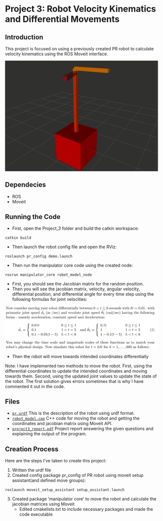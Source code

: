 # Project 3: Robot Velocity Kinematics and Differential Movements

## Introduction

This project is focused on using a previously created PR robot to calculate velocity kinematics using the ROS Moveit interface.

<img src="https://github.com/YasinSonmez/EE451--Introduction-to-Robotics/blob/master/Images/pr_robot_velocity.gif" width="600">

## Dependecies
- ROS
- Moveit

## Running the Code
- First, open the Project_3 folder and build the catkin workspace:
```
catkin build
```
- Then launch the robot config file and open the RViz:
```
roslaunch pr_config demo.launch
```
- Then run the manipulator core code using the created node:
```
rosrun manipulator_core robot_model_node 
```
- First, you should see the Jacobian matrix for the random position.
- Then you will see the jacobian matrix, velocity, angular velocity, differential position, and differential angle for every time step using the following formulas for joint velocities:
<img src="https://github.com/YasinSonmez/EE451--Introduction-to-Robotics/blob/master/Images/joint_velocities.png" width="800">

- Then the robot will move towards intended coordinates differentially

Note: I have implemented two methods to move the robot. First, using the differential coordinates to update the intended coordinates and moving towards them. Second, using the updated joint values to update the state of the robot. The first solution gives errors sometimes that is why I have commented it out in the code.

## Files
- [`pr.urdf`](https://github.com/YasinSonmez/EE451--Introduction-to-Robotics/blob/master/Project_3/src/urdf%20files/pr.urdf) This is the description of the robot using urdf format.
- [`robot_model.cpp`](https://github.com/YasinSonmez/EE451--Introduction-to-Robotics/blob/master/Project_3/src/manipulator_core/src/robot_model.cpp) C++ code for moving the robot and getting the coordinates and jacobian matrix using Moveit API.
- [`project3_report.pdf`](https://github.com/YasinSonmez/EE451--Introduction-to-Robotics/blob/master/Project_3/project3_report.pdf) Project report answering the given questions and explaining the output of the program.

## Creation Process
Here are the steps I've taken to create this project:
1. Written the urdf file
2. Created config package pr_config of PR robot using moveit setup assistant(and defined move groups):
```
roslaunch moveit_setup_assistant setup_assistant.launch
```
3. Created package 'manipulator core' to move the robot and calculate the jacobian matrices using Moveit
   - Edited cmakelists.txt to include necessary packages and made the code executable 
